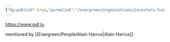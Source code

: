 ```yaml
---
{"dg-publish":true,"permalink":"/evergreen/organizations/investors-funders/green-for-growth-fund/"}
---
```


https://www.ggf.lu

mentioned by [[Evergreen/People/Alain Harrus\|Alain Harrus]]